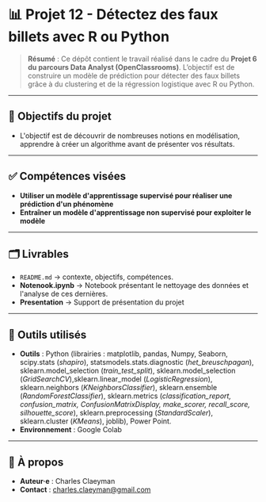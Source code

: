 # 📊 Projet 12 - Détectez des faux billets avec R ou Python

> **Résumé** : Ce dépôt contient le travail réalisé dans le cadre du **Projet 6 du parcours Data Analyst (OpenClassrooms)**.
> L’objectif est de construire un modèle de prédiction pour détecter des faux billets grâce à du clustering et de la régression logistique avec R ou Python.

---

## 🎯 Objectifs du projet
- L'objectif est de découvrir de nombreuses notions en modélisation, apprendre à créer un algorithme avant de présenter vos résultats. 

---

## ✅ Compétences visées
- **Utiliser un modèle d'apprentissage supervisé pour réaliser une prédiction d'un phénomène**
- **Entraîner un modèle d'apprentissage non supervisé pour exploiter le modèle**
---

## 🗂️ Livrables
- `README.md` → contexte, objectifs, compétences.  
- **Notenook.ipynb** → Notebook présentant le nettoyage des données et l'analyse de ces dernières.
- **Presentation** → Support de présentation du projet

---

## 🧰 Outils utilisés
- **Outils** : Python (librairies : matplotlib, pandas, Numpy, Seaborn, scipy.stats (*shapiro*), statsmodels.stats.diagnostic (*het_breuschpagan*), sklearn.model_selection (*train_test_split*), sklearn.model_selection (*GridSearchCV*),sklearn.linear_model (*LogisticRegression*), sklearn.neighbors (*KNeighborsClassifier*), sklearn.ensemble (*RandomForestClassifier*), sklearn.metrics (*classification_report, confusion_matrix, ConfusionMatrixDisplay, make_scorer, recall_score, silhouette_score*), sklearn.preprocessing (*StandardScaler*), sklearn.cluster (*KMeans*), joblib), Power Point.
- **Environnement** : Google Colab
---

## 👤 À propos
- **Auteur·e** : Charles Claeyman
- **Contact** : charles.claeyman@gmail.com
